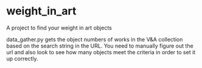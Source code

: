 # weight_in_art
A project to find your weight in art objects

data_gather.py gets the object numbers of works in the V&A collection based on the search string in the URL.  You need to manually figure out the url and also look to see how many objects meet the criteria in order to set it up correctly.
